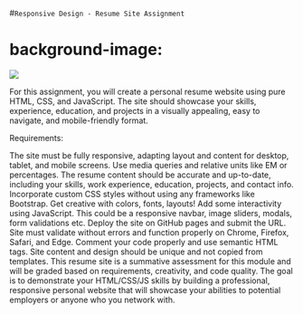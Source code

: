 #`Responsive Design - Resume Site Assignment`
# background-image:
![]('https://img.freepik.com/premium-photo/black-wallpaper-that-says-black-wallpapers-black-wallpaper-black-wallpaper-black-wallpaper-black-wallpaper-black-wallpaper-black-wallpaper-black-wallpaper-black_916626-1681.jpg?w=740')
   
For this assignment, you will create a personal resume website using pure HTML, CSS, and JavaScript. The site should showcase your skills, experience, education, and projects in a visually appealing, easy to navigate, and mobile-friendly format.

Requirements:

The site must be fully responsive, adapting layout and content for desktop, tablet, and mobile screens. Use media queries and relative units like EM or percentages.
The resume content should be accurate and up-to-date, including your skills, work experience, education, projects, and contact info.
Incorporate custom CSS styles without using any frameworks like Bootstrap. Get creative with colors, fonts, layouts!
Add some interactivity using JavaScript. This could be a responsive navbar, image sliders, modals, form validations etc.
Deploy the site on GitHub pages and submit the URL.
Site must validate without errors and function properly on Chrome, Firefox, Safari, and Edge.
Comment your code properly and use semantic HTML tags.
Site content and design should be unique and not copied from templates.
This resume site is a summative assessment for this module and will be graded based on requirements, creativity, and code quality. The goal is to demonstrate your HTML/CSS/JS skills by building a professional, responsive personal website that will showcase your abilities to potential employers or anyone who you network with.
